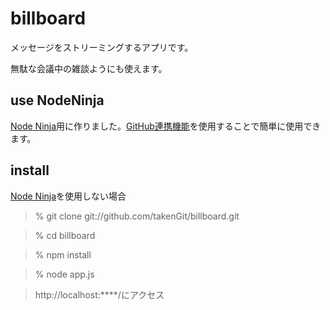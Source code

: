 billboard
=========
メッセージをストリーミングするアプリです。

無駄な会議中の雑談ようにも使えます。

## use NodeNinja
[Node Ninja]用に作りました。[GitHub連携機能]を使用することで簡単に使用できます。

## install
[Node Ninja]を使用しない場合

>% git clone git://github.com/takenGit/billboard.git

>% cd billboard

>% npm install

>% node app.js

>http://localhost:****/にアクセス


[Node Ninja]: https://node-ninja.com/
[GitHub連携機能]: http://node-ninja.com/archives/318
